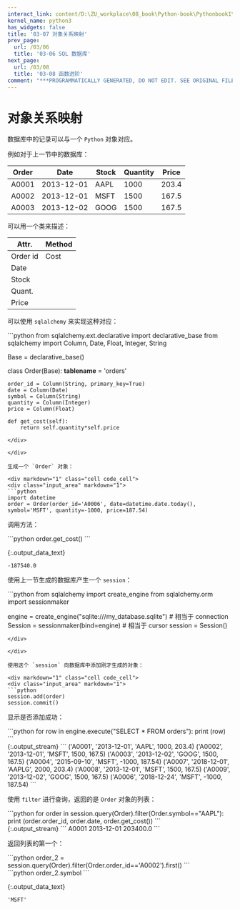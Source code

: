```yaml
---
interact_link: content/D:\ZU_workplace\08_book\Python-book\Pythonbook1\content\03/07.ipynb
kernel_name: python3
has_widgets: false
title: '03-07 对象关系映射'
prev_page:
  url: /03/06
  title: '03-06 SQL 数据库'
next_page:
  url: /03/08
  title: '03-08 函数进阶'
comment: "***PROGRAMMATICALLY GENERATED, DO NOT EDIT. SEE ORIGINAL FILES IN /content***"
---
```


# 对象关系映射

数据库中的记录可以与一个 `Python` 对象对应。

例如对于上一节中的数据库：

Order|Date|Stock|Quantity|Price
--|--|--|--|--
A0001|2013-12-01|AAPL|1000|203.4
A0002|2013-12-01|MSFT|1500|167.5
A0003|2013-12-02|GOOG|1500|167.5

可以用一个类来描述：

Attr.|Method
--|--
Order id| Cost
Date|
Stock|
Quant.|
Price|

可以使用 `sqlalchemy` 来实现这种对应：

<div markdown="1" class="cell code_cell">
<div class="input_area" markdown="1">
```python
from sqlalchemy.ext.declarative import declarative_base
from sqlalchemy import Column, Date, Float, Integer, String

Base = declarative_base()

class Order(Base):
    __tablename__ = 'orders'
    
    order_id = Column(String, primary_key=True)
    date = Column(Date)
    symbol = Column(String)
    quantity = Column(Integer)
    price = Column(Float)
    
    def get_cost(self):
        return self.quantity*self.price
```
</div>

</div>

生成一个 `Order` 对象：

<div markdown="1" class="cell code_cell">
<div class="input_area" markdown="1">
```python
import datetime
order = Order(order_id='A0006', date=datetime.date.today(), symbol='MSFT', quantity=-1000, price=187.54)
```
</div>

</div>

调用方法：

<div markdown="1" class="cell code_cell">
<div class="input_area" markdown="1">
```python
order.get_cost()
```
</div>

<div class="output_wrapper" markdown="1">
<div class="output_subarea" markdown="1">


{:.output_data_text}
```
-187540.0
```


</div>
</div>
</div>

使用上一节生成的数据库产生一个 `session`：

<div markdown="1" class="cell code_cell">
<div class="input_area" markdown="1">
```python
from sqlalchemy import create_engine
from sqlalchemy.orm import sessionmaker

engine = create_engine("sqlite:///my_database.sqlite")   # 相当于 connection
Session = sessionmaker(bind=engine) # 相当于 cursor
session = Session()
```
</div>

</div>

使用这个 `session` 向数据库中添加刚才生成的对象：

<div markdown="1" class="cell code_cell">
<div class="input_area" markdown="1">
```python
session.add(order)
session.commit()
```
</div>

</div>

显示是否添加成功：

<div markdown="1" class="cell code_cell">
<div class="input_area" markdown="1">
```python
for row in engine.execute("SELECT * FROM orders"):
    print (row)
```
</div>

<div class="output_wrapper" markdown="1">
<div class="output_subarea" markdown="1">
{:.output_stream}
```
('A0001', '2013-12-01', 'AAPL', 1000, 203.4)
('A0002', '2013-12-01', 'MSFT', 1500, 167.5)
('A0003', '2013-12-02', 'GOOG', 1500, 167.5)
('A0004', '2015-09-10', 'MSFT', -1000, 187.54)
('A0007', '2018-12-01', 'AAPLG', 2000, 203.4)
('A0008', '2013-12-01', 'MSFT', 1500, 167.5)
('A0009', '2013-12-02', 'GOOG', 1500, 167.5)
('A0006', '2018-12-24', 'MSFT', -1000, 187.54)
```
</div>
</div>
</div>

使用 `filter` 进行查询，返回的是 `Order` 对象的列表：

<div markdown="1" class="cell code_cell">
<div class="input_area" markdown="1">
```python
for order in session.query(Order).filter(Order.symbol=="AAPL"):
    print (order.order_id, order.date, order.get_cost())
```
</div>

<div class="output_wrapper" markdown="1">
<div class="output_subarea" markdown="1">
{:.output_stream}
```
A0001 2013-12-01 203400.0
```
</div>
</div>
</div>

返回列表的第一个：

<div markdown="1" class="cell code_cell">
<div class="input_area" markdown="1">
```python
order_2 = session.query(Order).filter(Order.order_id=='A0002').first()
```
</div>

</div>

<div markdown="1" class="cell code_cell">
<div class="input_area" markdown="1">
```python
order_2.symbol
```
</div>

<div class="output_wrapper" markdown="1">
<div class="output_subarea" markdown="1">


{:.output_data_text}
```
'MSFT'
```


</div>
</div>
</div>
